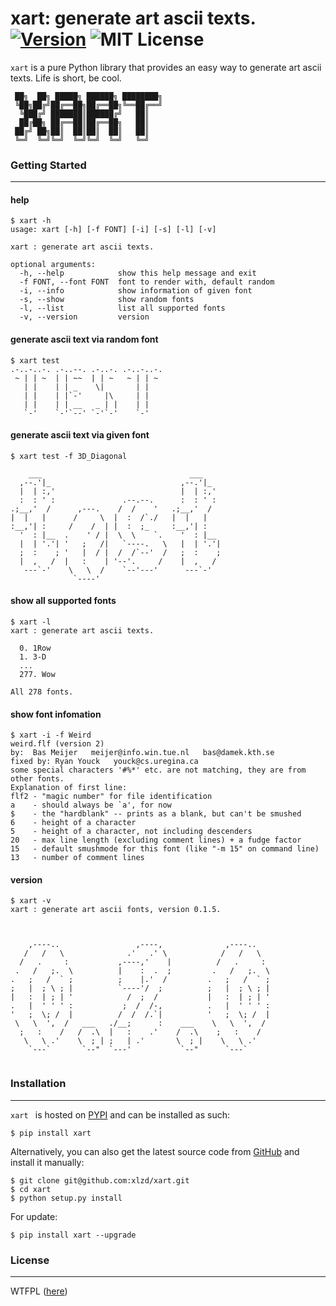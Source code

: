 # xart:  generate art ascii texts. [![Version][version-badge]][version-link] ![MIT License][license-badge]


`xart` is a pure Python library that provides an easy way to generate art ascii texts. Life is short, be cool.

```
 ██╗  ██╗ █████╗ ██████╗ ████████╗
 ╚██╗██╔╝██╔══██╗██╔══██╗╚══██╔══╝
  ╚███╔╝ ███████║██████╔╝   ██║
  ██╔██╗ ██╔══██║██╔══██╗   ██║
 ██╔╝ ██╗██║  ██║██║  ██║   ██║
 ╚═╝  ╚═╝╚═╝  ╚═╝╚═╝  ╚═╝   ╚═╝
```


### Getting Started
---

#### help
```
$ xart -h
usage: xart [-h] [-f FONT] [-i] [-s] [-l] [-v]

xart : generate art ascii texts.

optional arguments:
  -h, --help            show this help message and exit
  -f FONT, --font FONT  font to render with, default random
  -i, --info            show information of given font
  -s, --show            show random fonts
  -l, --list            list all supported fonts
  -v, --version         version
```

#### generate ascii text via random font

```
$ xart test
.-..-..-. .-..--. .-..-. .-..-..-.
 ~ | | ~  | | ~~  | | ~   ~ | | ~
   | |    | | _    \|       | |
   | |    | |`-'     |\     | |
   | |    | | __   _ | |    | |
   `-'    `-'`--' `-'`-'    `-'
```

#### generate ascii text via given font

```
$ xart test -f 3D_Diagonal

    ___                                 ___
  ,--.'|_                             ,--.'|_
  |  | :,'                            |  | :,'
  :  : ' :               .--.--.      :  : ' :
.;__,'  /      ,---.    /  /    '   .;__,'  /
|  |   |      /     \  |  :  /`./   |  |   |
:__,'| :     /    /  | |  :  ;_     :__,'| :
  '  : |__  .    ' / |  \  \    `.    '  : |__
  |  | '.'| '   ;   /|   `----.   \   |  | '.'|
  ;  :    ; '   |  / |  /  /`--'  /   ;  :    ;
  |  ,   /  |   :    | '--'.     /    |  ,   /
   ---`-'    \   \  /    `--'---'      ---`-'
              `----'
```

#### show all supported fonts

```
$ xart -l
xart : generate art ascii texts.

  0. 1Row
  1. 3-D
  ...
  277. Wow

All 278 fonts.
```

#### show font infomation

```
$ xart -i -f Weird
weird.flf (version 2)
by:  Bas Meijer   meijer@info.win.tue.nl   bas@damek.kth.se
fixed by: Ryan Youck   youck@cs.uregina.ca
some special characters '#%*' etc. are not matching, they are from other fonts.
Explanation of first line:
flf2 - "magic number" for file identification
a    - should always be `a', for now
$    - the "hardblank" -- prints as a blank, but can't be smushed
6    - height of a character
5    - height of a character, not including descenders
20   - max line length (excluding comment lines) + a fudge factor
15   - default smushmode for this font (like "-m 15" on command line)
13   - number of comment lines
```

#### version

```
$ xart -v
xart : generate art ascii fonts, version 0.1.5.



    ,----..                 ,----,              ,----..
   /   /   \              .'   .' \            /   /   \
  /   .     :           ,----,'    |          /   .     :
 .   /   ;.  \          |    :  .  ;         .   /   ;.  \
.   ;   /  ` ;          ;    |.'  /         .   ;   /  ` ;
;   |  ; \ ; |          `----'/  ;          ;   |  ; \ ; |
|   :  | ; | '            /  ;  /           |   :  | ; | '
.   |  ' ' ' :           ;  /  /-,          .   |  ' ' ' :
'   ;  \; /  |          /  /  /.`|          '   ;  \; /  |
 \   \  ',  /   ___   ./__;      :    ___    \   \  ',  /
  ;   :    /   /  .\  |   :    .'    /  .\    ;   :    /
   \   \ .'    \  ; | ;   | .'       \  ; |    \   \ .'
    `---`       `--"  `---'           `--"      `---`


```


### Installation
---

`xart ` is hosted on [PYPI](https://pypi.python.org/pypi/xart) and can be installed as such:

```
$ pip install xart
```

Alternatively, you can also get the latest source code from [GitHub](https://github.com/xlzd/xart) and install it manually:

```
$ git clone git@github.com:xlzd/xart.git
$ cd xart
$ python setup.py install
```

For update:

```
$ pip install xart --upgrade
```


### License
---

WTFPL ([here](https://github.com/xlzd/xart/blob/master/LICENSE))


[version-badge]:   https://img.shields.io/pypi/v/xart.svg?label=version
[version-link]:    https://pypi.python.org/pypi/xart/
[license-badge]:   https://img.shields.io/badge/license-WTFPL-007EC7.svg
